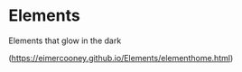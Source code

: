 # Elements

Elements that glow in the dark

(https://eimercooney.github.io/Elements/elementhome.html)
